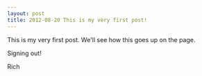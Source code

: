 ```yaml
---
layout: post
title: 2012-08-20 This is my very first post!
---
```


This is my very first post.  We'll see how this goes up on the page.

Signing out!

Rich
